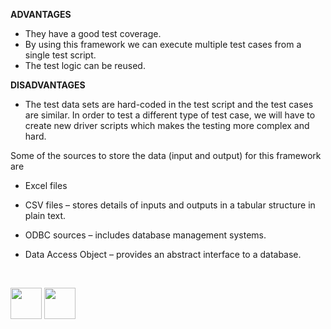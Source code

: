 
<b>ADVANTAGES</b>

-	They have a good test coverage.
-	By using this framework we can execute multiple test cases from a single test script.
-	The test logic can be reused.

<b>DISADVANTAGES</b>

-	The test data sets are hard-coded in the test script and the test cases are similar. In order to test a different type of test case, we will have to create new driver scripts which makes the testing more complex and hard.

Some of the sources to store the data (input and output) for this framework are

-	Excel files  

-	CSV files – stores details of inputs and outputs in a tabular structure in 
plain text.

-	ODBC sources – includes database management systems.

-	Data Access Object – provides an abstract interface to a database. 

<br>

[<img src="https://cloud.githubusercontent.com/assets/14101008/10718970/e8253ecc-7b43-11e5-8fcb-af3acab64686.png" width="50" height="50"></img>](https://github.com/hariniiyer/CSCI-5828_Presentation2_Testing-Frameworks/blob/master/data2.md)
[<img src="https://cloud.githubusercontent.com/assets/14101008/10718969/e5b6db32-7b43-11e5-886a-b848ca79f105.png" width="50" height="50"></img>](https://github.com/hariniiyer/CSCI-5828_Presentation2_Testing-Frameworks/blob/master/key1.md)
